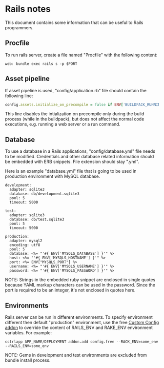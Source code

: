 # Rails notes

This document contains some information that can be useful to Rails programmers.

## Procfile

To run rails server, create a file named "Procfile" with the following content:
~~~
web: bundle exec rails s -p $PORT
~~~

## Asset pipeline

If asset pipeline is used, "config/application.rb" file should contain the following line:
~~~ruby
config.assets.initialize_on_precompile = false if ENV['BUILDPACK_RUNNING']
~~~
This line disables the intialization on precompile only during the build process (while in the buildpack), but does not affect the normal code executions, e.g. running a web server or a run command.

## Database

To use a database in a Rails applications, "config/database.yml" file needs to be modified.
Credentials and other database related information should be embedded with ERB snippets.
File extension should stay ".yml".

Here is an example "database.yml" file that is going to be used in production environment with MySQL database.
~~~erb
development:
  adapter: sqlite3
  database: db/development.sqlite3
  pool: 5
  timeout: 5000

test:
  adapter: sqlite3
  database: db/test.sqlite3
  pool: 5
  timeout: 5000

production:
  adapter: mysql2
  encoding: utf8
  pool: 5
  database: <%= "'#{ ENV['MYSQLS_DATABASE'] }'" %>
  host: <%= "'#{ ENV['MYSQLS_HOSTNAME'] }'" %>
  port: <%= ENV["MYSQLS_PORT"] %>
  username: <%= "'#{ ENV['MYSQLS_USERNAME'] }'" %>
  password: <%= "'#{ ENV['MYSQLS_PASSWORD'] }'" %>
~~~

NOTE: Strings in the embedded ruby snippet are enclosed in single quotes because YAML markup characters can be used in the password. Since the port is required to be an integer, it's not enclosed in quotes here.

## Environments

Rails server can be run in different environments. To specify environment different then default "production" environment, use the free [Custom Config addon](https://www.cloudcontrol.com/add-ons/config) to override the content of RAILS_ENV and RAKE_ENV environment variables. For example:
~~~
cctrlapp APP_NAME/DEPLOYMENT addon.add config.free --RACK_ENV=some_env --RAILS_ENV=some_env
~~~

NOTE: Gems in development and test environments are excluded from bundle install process.

